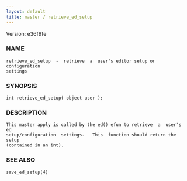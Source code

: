 ```yaml
---
layout: default
title: master / retrieve_ed_setup
---
```


Version: e36f9fe




### NAME
    retrieve_ed_setup  -  retrieve  a  user's editor setup or configuration
    settings


### SYNOPSIS
    int retrieve_ed_setup( object user );


### DESCRIPTION
    This master apply is called by the ed() efun to retrieve  a  user's  ed
    setup/configuration  settings.   This  function should return the setup
    (contained in an int).


### SEE ALSO
    save_ed_setup(4)



